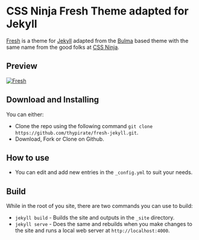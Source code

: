# CSS Ninja Fresh Theme adapted for Jekyll

[Fresh](https://cssninja.io/themes/fresh) is a theme for [Jekyll](https://jekyllrb.com) adapted from the [Bulma](https://bulma.io/) based theme with the same name from the good folks at [CSS Ninja](https://cssninja.io/).

## Preview
[![Fresh](https://github.com/thypirate/fresh-jekyll/blob/master/screenshot.png)](https://thypirate.github.io/fresh-jekyll/)

## Download and Installing
You can either:
* Clone the repo using the following command ```git clone https://github.com/thypirate/fresh-jekyll.git```.
* Download, Fork or Clone on Github.

## How to use
* You can edit and add new entries in the ```_config.yml``` to suit your needs.

## Build
While in the root of you site, there are two commands you can use to build:
* ```jekyll build``` - Builds the site and outputs in the ```_site``` directory.
* ```jekyll serve``` - Does the same and rebuilds when you make changes to the site and runs a local web server at ```http://localhost:4000```.
